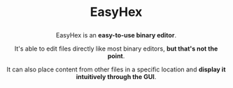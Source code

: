 # <p align="center">EasyHex</p>

<p align="center">EasyHex is an <strong>easy-to-use binary editor</strong>.</p>
<p align="center">It's able to edit files directly like most binary editors, <strong>but that's not the point</strong>.</p>
<p align="center">It can also place content from other files in a specific location and <strong>display it intuitively through the GUI</strong>.</p>